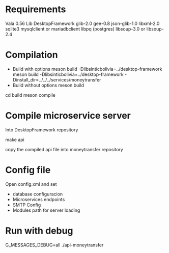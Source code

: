 # Requirements

Vala 0.56
Lib DesktopFramework
glib-2.0
gee-0.8
json-glib-1.0
libxml-2.0
sqlite3
mysqlclient or mariadbclient
libpq (postgres)
libsoup-3.0 or libsoup-2.4

# Compilation

- Build with options
meson build -Dlibsinticbolivia=../desktop-framework
meson build -Dlibsinticbolivia=../desktop-framework -Dinstall_dir=../../../services/moneytransfer
- Build without options
meson build

cd build
meson compile

# Compile microservice server

Into DesktopFramework repository

make api

copy the compiled api file into moneytransfer repository

# Config file

Open config.xml and set
- database configuracion
- Microservices endpoints
- SMTP Config
- Modules path for server loading

# Run with debug

G_MESSAGES_DEBUG=all ./api-moneytransfer
